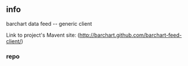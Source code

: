 <!--

    Copyright (C) 2011-2012 Barchart, Inc. <http://www.barchart.com/>

    All rights reserved. Licensed under the OSI BSD License.

    http://www.opensource.org/licenses/bsd-license.php

-->
## info

barchart data feed -- generic client 

Link to project's Mavent site:
(http://barchart.github.com/barchart-feed-client/)

### repo

